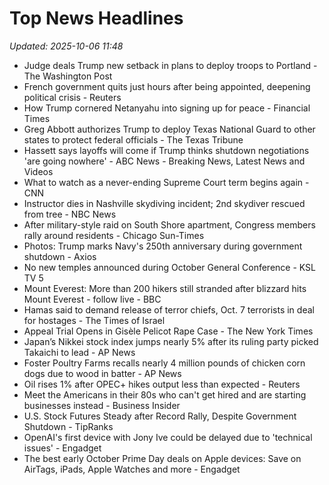 # Top News Headlines

_Updated: 2025-10-06 11:48_

- Judge deals Trump new setback in plans to deploy troops to Portland - The Washington Post
- French government quits just hours after being appointed, deepening political crisis - Reuters
- How Trump cornered Netanyahu into signing up for peace - Financial Times
- Greg Abbott authorizes Trump to deploy Texas National Guard to other states to protect federal officials - The Texas Tribune
- Hassett says layoffs will come if Trump thinks shutdown negotiations 'are going nowhere' - ABC News - Breaking News, Latest News and Videos
- What to watch as a never-ending Supreme Court term begins again - CNN
- Instructor dies in Nashville skydiving incident; 2nd skydiver rescued from tree - NBC News
- After military-style raid on South Shore apartment, Congress members rally around residents - Chicago Sun-Times
- Photos: Trump marks Navy's 250th anniversary during government shutdown - Axios
- No new temples announced during October General Conference - KSL TV 5
- Mount Everest: More than 200 hikers still stranded after blizzard hits Mount Everest - follow live - BBC
- Hamas said to demand release of terror chiefs, Oct. 7 terrorists in deal for hostages - The Times of Israel
- Appeal Trial Opens in Gisèle Pelicot Rape Case - The New York Times
- Japan’s Nikkei stock index jumps nearly 5% after its ruling party picked Takaichi to lead - AP News
- Foster Poultry Farms recalls nearly 4 million pounds of chicken corn dogs due to wood in batter - AP News
- Oil rises 1% after OPEC+ hikes output less than expected - Reuters
- Meet the Americans in their 80s who can't get hired and are starting businesses instead - Business Insider
- U.S. Stock Futures Steady after Record Rally, Despite Government Shutdown - TipRanks
- OpenAI's first device with Jony Ive could be delayed due to 'technical issues' - Engadget
- The best early October Prime Day deals on Apple devices: Save on AirTags, iPads, Apple Watches and more - Engadget